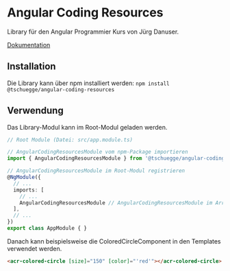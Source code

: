 Angular Coding Resources
========================
Library für den Angular Programmier Kurs von Jürg Danuser. 

[Dokumentation](https://tschuegge.github.io/angular-coding-resources/)

Installation
------------
Die Library kann über npm installiert werden: `npm install @tschuegge/angular-coding-resources`

Verwendung
----------
Das Library-Modul kann im Root-Modul geladen werden.

```ts
// Root Module (Datei: src/app.module.ts)

// AngularCodingResourcesModule vom npm-Package importieren
import { AngularCodingResourcesModule } from '@tschuegge/angular-coding-resources';

// AngularCodingResourcesModule im Root-Modul registrieren
@NgModule({
  // ...
  imports: [
    // ...
    AngularCodingResourcesModule // AngularCodingResourcesModule im Array "imports" hinzufügen
  ],
  // ...
})
export class AppModule { }
```

Danach kann beispielsweise die ColoredCircleComponent in den Templates verwendet werden.

```html
<acr-colored-circle [size]="150" [color]="'red'"></acr-colored-circle>
```